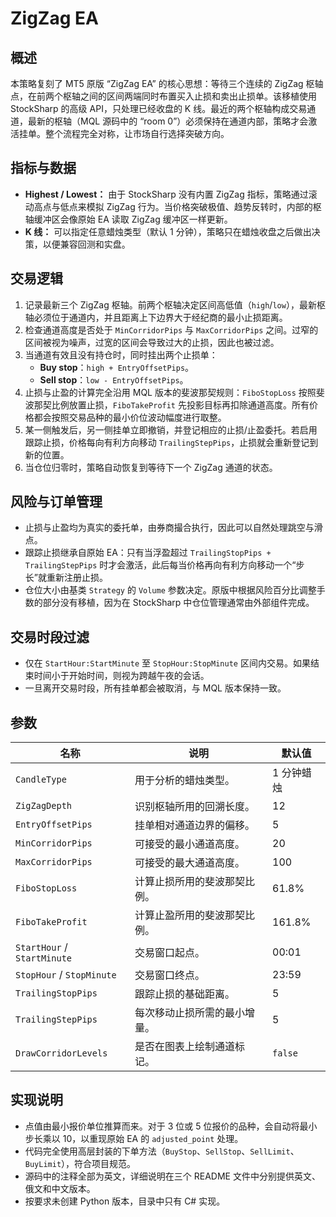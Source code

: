 # ZigZag EA

## 概述
本策略复刻了 MT5 原版 “ZigZag EA” 的核心思想：等待三个连续的 ZigZag 枢轴点，在前两个枢轴之间的区间两端同时布置买入止损和卖出止损单。该移植使用 StockSharp 的高级 API，只处理已经收盘的 K 线。最近的两个枢轴构成交易通道，最新的枢轴（MQL 源码中的 “room 0”）必须保持在通道内部，策略才会激活挂单。整个流程完全对称，让市场自行选择突破方向。

## 指标与数据
* **Highest / Lowest：** 由于 StockSharp 没有内置 ZigZag 指标，策略通过滚动高点与低点来模拟 ZigZag 行为。当价格突破极值、趋势反转时，内部的枢轴缓冲区会像原始 EA 读取 ZigZag 缓冲区一样更新。
* **K 线：** 可以指定任意蜡烛类型（默认 1 分钟），策略只在蜡烛收盘之后做出决策，以便兼容回测和实盘。

## 交易逻辑
1. 记录最新三个 ZigZag 枢轴。前两个枢轴决定区间高低值（`high`/`low`），最新枢轴必须位于通道内，并且距离上下边界大于经纪商的最小止损距离。
2. 检查通道高度是否处于 `MinCorridorPips` 与 `MaxCorridorPips` 之间。过窄的区间被视为噪声，过宽的区间会导致过大的止损，因此也被过滤。
3. 当通道有效且没有持仓时，同时挂出两个止损单：
   * **Buy stop**：`high + EntryOffsetPips`。
   * **Sell stop**：`low - EntryOffsetPips`。
4. 止损与止盈的计算完全沿用 MQL 版本的斐波那契规则：`FiboStopLoss` 按照斐波那契比例放置止损，`FiboTakeProfit` 先投影目标再扣除通道高度。所有价格都会按照交易品种的最小价位波动幅度进行取整。
5. 某一侧触发后，另一侧挂单立即撤销，并登记相应的止损/止盈委托。若启用跟踪止损，价格每向有利方向移动 `TrailingStepPips`，止损就会重新登记到新的位置。
6. 当仓位归零时，策略自动恢复到等待下一个 ZigZag 通道的状态。

## 风险与订单管理
* 止损与止盈均为真实的委托单，由券商撮合执行，因此可以自然处理跳空与滑点。
* 跟踪止损继承自原始 EA：只有当浮盈超过 `TrailingStopPips + TrailingStepPips` 时才会激活，此后每当价格再向有利方向移动一个“步长”就重新注册止损。
* 仓位大小由基类 `Strategy` 的 `Volume` 参数决定。原版中根据风险百分比调整手数的部分没有移植，因为在 StockSharp 中仓位管理通常由外部组件完成。

## 交易时段过滤
* 仅在 `StartHour:StartMinute` 至 `StopHour:StopMinute` 区间内交易。如果结束时间小于开始时间，则视为跨越午夜的会话。
* 一旦离开交易时段，所有挂单都会被取消，与 MQL 版本保持一致。

## 参数
| 名称 | 说明 | 默认值 |
|------|------|--------|
| `CandleType` | 用于分析的蜡烛类型。 | 1 分钟蜡烛 |
| `ZigZagDepth` | 识别枢轴所用的回溯长度。 | 12 |
| `EntryOffsetPips` | 挂单相对通道边界的偏移。 | 5 |
| `MinCorridorPips` | 可接受的最小通道高度。 | 20 |
| `MaxCorridorPips` | 可接受的最大通道高度。 | 100 |
| `FiboStopLoss` | 计算止损所用的斐波那契比例。 | 61.8% |
| `FiboTakeProfit` | 计算止盈所用的斐波那契比例。 | 161.8% |
| `StartHour` / `StartMinute` | 交易窗口起点。 | 00:01 |
| `StopHour` / `StopMinute` | 交易窗口终点。 | 23:59 |
| `TrailingStopPips` | 跟踪止损的基础距离。 | 5 |
| `TrailingStepPips` | 每次移动止损所需的最小增量。 | 5 |
| `DrawCorridorLevels` | 是否在图表上绘制通道标记。 | `false` |

## 实现说明
* 点值由最小报价单位推算而来。对于 3 位或 5 位报价的品种，会自动将最小步长乘以 10，以重现原始 EA 的 `adjusted_point` 处理。
* 代码完全使用高层封装的下单方法（`BuyStop`、`SellStop`、`SellLimit`、`BuyLimit`），符合项目规范。
* 源码中的注释全部为英文，详细说明在三个 README 文件中分别提供英文、俄文和中文版本。
* 按要求未创建 Python 版本，目录中只有 C# 实现。
